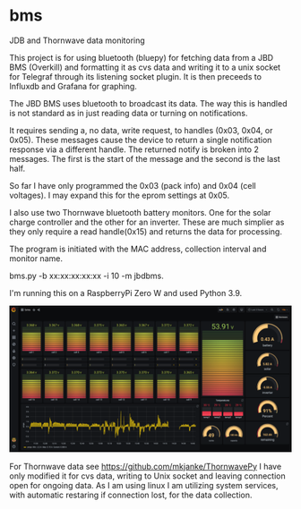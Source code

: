 # bms
JDB and Thornwave data monitoring

This project is for using bluetooth (bluepy) for fetching data from a JBD BMS (Overkill) and formatting it as cvs data and writing it to a unix socket for Telegraf through its listening socket plugin. It is then preceeds to Influxdb and Grafana for graphing.

The JBD BMS uses bluetooth to broadcast its data. The way this is handled is not standard as in just reading data or turning on notifications.

It requires sending a, no data, write request, to handles (0x03, 0x04, or 0x05). These messages cause the device to return a single notification response via a different handle. The returned notify is broken into 2 messages. The first is the start of the message and the second is the last half.

So far I have only programmed the 0x03 (pack info) and 0x04 (cell voltages). I may expand this for the eprom settings at 0x05.

I also use two Thornwave bluetooth battery monitors. One for the solar charge controller and the other for an inverter. These are much simplier as they only require a read handle(0x15) and returns the data for processing.

The program is initiated with the MAC address, collection interval and monitor name.

bms.py -b xx:xx:xx:xx:xx -i 10 -m jbdbms.

I'm running this on a RaspberryPi Zero W and used Python 3.9.

![Screenshot](bms.png)

For Thornwave data see https://github.com/mkjanke/ThornwavePy I have only modified it for cvs data, writing to Unix socket and leaving connection open for ongoing data. As I am using linux I am utilizing system services, with automatic restaring if connection lost, for the data collection.

